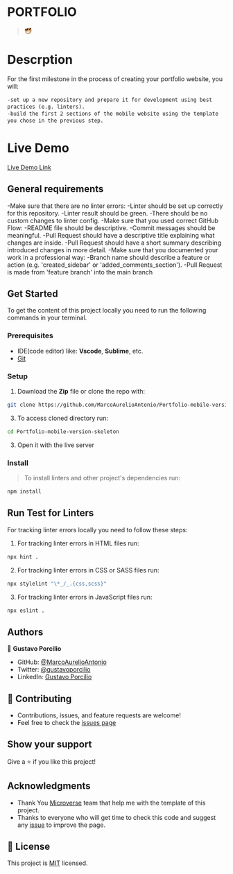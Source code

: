 # PORTFOLIO

> ![screenshot](happyFace.jpg)

# Descrption

For the first milestone in the process of creating your portfolio website, you will:

    -set up a new repository and prepare it for development using best practices (e.g. linters).
    -build the first 2 sections of the mobile website using the template you chose in the previous step.
    
# Live Demo

[Live Demo Link](https://marcoaurelioantonio.github.io/Portfolio-mobile-version-skeleton/#)

## General requirements

-Make sure that there are no linter errors:
-Linter should be set up correctly for this repository.
-Linter result should be green.
-There should be no custom changes to linter config.
-Make sure that you used correct GitHub Flow:
-README file should be descriptive.
-Commit messages should be meaningful.
-Pull Request should have a descriptive title explaining what changes are inside.
-Pull Request should have a short summary describing introduced changes in more detail.
-Make sure that you documented your work in a professional way:
-Branch name should describe a feature or action (e.g. 'created_sidebar' or 'added_comments_section').
-Pull Request is made from 'feature branch' into the main branch

## Get Started

To get the content of this project locally you need to run the following commands in your terminal.

### Prerequisites
- IDE(code editor) like: **Vscode**, **Sublime**, etc. 
- [Git](https://www.linode.com/docs/guides/how-to-install-git-on-linux-mac-and-windows/)

### Setup
1. Download the **Zip** file or clone the repo with:
```bash
git clone https://github.com/MarcoAurelioAntonio/Portfolio-mobile-version-skeleton.git 
```
3. To access cloned directory run:
```bash
cd Portfolio-mobile-version-skeleton
```
3. Open it with the live server

### Install
> To install linters and other project's dependencies run:
```bash
npm install
```
## Run Test for Linters

For tracking linter errors locally you need to follow these steps:

1. For tracking linter errors in HTML files run:
```bash 
npx hint .
```

2. For tracking linter errors in CSS or SASS files run:

```bash
npx stylelint "\*_/_.{css,scss}"
```

3. For tracking linter errors in JavaScript files run:

```bash
npx eslint .
```

## Authors

👤 **Gustavo Porcilio**

- GitHub: [@MarcoAurelioAntonio](https://github.com/MarcoAurelioAntonio)
- Twitter: [@gustavoporcilio](https://twitter.com/gustavoporcilio)
- LinkedIn: [Gustavo Porcilio](https://www.linkedin.com/in/gustavo-porcilio-4496a223a/)

## 🤝 Contributing

- Contributions, issues, and feature requests are welcome!
- Feel free to check the [issues page](https://github.com/MarcoAurelioAntonio/Portfolio-mobile-version-skeleton/issues)

## Show your support

Give a ⭐️ if you like this project!

## Acknowledgments

- Thank You [Microverse](www.microverse.org) team that help me with the template of this project.
- Thanks to everyone who will get time to check this code and suggest any [issue](https://github.com/MarcoAurelioAntonio/Portfolio-mobile-version-skeleton/issues) to improve the page.

## 📝 License

This project is [MIT](./MIT.md) licensed.
